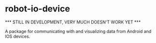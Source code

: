 # robot-io-device

*** STILL IN DEVELOPMENT, VERY MUCH DOESN'T WORK YET ***

A package for communicating with and visualizing data from Android and IOS devices.

